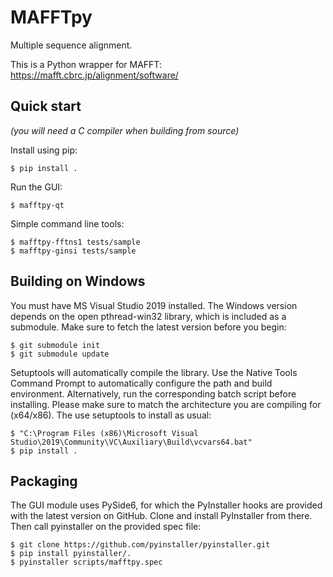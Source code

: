 # MAFFTpy

Multiple sequence alignment.

This is a Python wrapper for MAFFT: <https://mafft.cbrc.jp/alignment/software/>

## Quick start

*(you will need a C compiler when building from source)*

Install using pip:

```
$ pip install .
```

Run the GUI:

```
$ mafftpy-qt
```

Simple command line tools:

```
$ mafftpy-fftns1 tests/sample
$ mafftpy-ginsi tests/sample
```

## Building on Windows

You must have MS Visual Studio 2019 installed.
The Windows version depends on the open pthread-win32 library,
which is included as a submodule. Make sure to fetch the latest
version before you begin:

```
$ git submodule init
$ git submodule update
```

Setuptools will automatically compile the library. Use the Native Tools
Command Prompt to automatically configure the path and build environment.
Alternatively, run the corresponding batch script before installing.
Please make sure to match the architecture you are compiling for (x64/x86).
The use setuptools to install as usual:

```
$ "C:\Program Files (x86)\Microsoft Visual Studio\2019\Community\VC\Auxiliary\Build\vcvars64.bat"
$ pip install .
```

## Packaging

The GUI module uses PySide6, for which the PyInstaller hooks are provided
with the latest version on GitHub. Clone and install PyInstaller from there.
Then call pyinstaller on the provided spec file:

```
$ git clone https://github.com/pyinstaller/pyinstaller.git
$ pip install pyinstaller/.
$ pyinstaller scripts/mafftpy.spec
```
